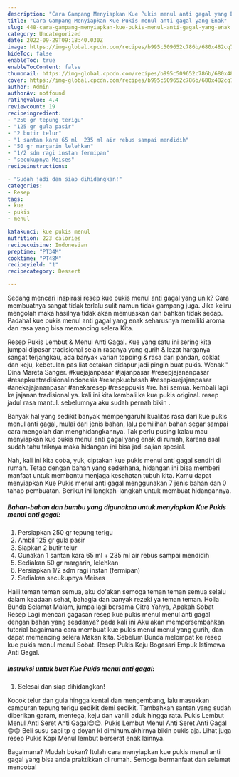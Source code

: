 ```yaml
---
description: "Cara Gampang Menyiapkan Kue Pukis menul anti gagal yang Enak"
title: "Cara Gampang Menyiapkan Kue Pukis menul anti gagal yang Enak"
slug: 448-cara-gampang-menyiapkan-kue-pukis-menul-anti-gagal-yang-enak
category: Uncategorized
date: 2022-09-29T09:18:40.030Z
image: https://img-global.cpcdn.com/recipes/b995c509652c786b/680x482cq70/kue-pukis-menul-anti-gagal-foto-resep-utama.jpg
hideToc: false
enableToc: true
enableTocContent: false
thumbnail: https://img-global.cpcdn.com/recipes/b995c509652c786b/680x482cq70/kue-pukis-menul-anti-gagal-foto-resep-utama.jpg
cover: https://img-global.cpcdn.com/recipes/b995c509652c786b/680x482cq70/kue-pukis-menul-anti-gagal-foto-resep-utama.jpg
author: Admin
authorAv: notfound
ratingvalue: 4.4
reviewcount: 19
recipeingredient:
- "250 gr tepung terigu"
- "125 gr gula pasir"
- "2 butir telur"
- "1 santan kara 65 ml  235 ml air rebus sampai mendidih"
- "50 gr margarin lelehkan"
- "1/2 sdm ragi instan fermipan"
- "secukupnya Meises"
recipeinstructions:

- "Sudah jadi dan siap dihidangkan!"
categories:
- Resep
tags:
- kue
- pukis
- menul

katakunci: kue pukis menul 
nutrition: 223 calories
recipecuisine: Indonesian
preptime: "PT34M"
cooktime: "PT48M"
recipeyield: "1"
recipecategory: Dessert

---
```





Sedang mencari inspirasi resep kue pukis menul anti gagal yang unik? Cara membuatnya sangat tidak terlalu sulit namun tidak gampang juga. Jika keliru mengolah maka hasilnya tidak akan memuaskan dan bahkan tidak sedap. Padahal kue pukis menul anti gagal yang enak seharusnya memiliki aroma dan rasa yang bisa memancing selera Kita.





Resep Pukis Lembut &amp; Menul Anti Gagal. Kue yang satu ini sering kita jumpai dipasar tradisional selain rasanya yang gurih &amp; lezat harganya sangat terjangkau, ada banyak varian topping &amp; rasa dari pandan, coklat dan keju, kebetulan pas liat cetakan didapur jadi pingin buat pukis. Wenak.&#34; Dina Mareta Sanger. #kuejajanpasar #jajanpasar #resepjajananpasar #resepkuetradisionalindonesia #resepkuebasah #resepkuejajanpasar #anekajajananpasar #anekaresep #reseppukis #re. hai semua. kembali lagi ke jajanan tradisional ya. kali ini kita kembali ke kue pukis original. resep jadul rasa mantul. sebelumnya aku sudah pernah bikin .

Banyak hal yang sedikit banyak mempengaruhi kualitas rasa dari kue pukis menul anti gagal, mulai dari jenis bahan, lalu pemilihan bahan segar sampai cara mengolah dan menghidangkannya. Tak perlu pusing kalau mau menyiapkan kue pukis menul anti gagal yang enak di rumah, karena asal sudah tahu triknya maka hidangan ini bisa jadi sajian spesial.






Nah, kali ini kita coba, yuk, ciptakan kue pukis menul anti gagal sendiri di rumah. Tetap dengan bahan yang sederhana, hidangan ini bisa memberi manfaat untuk membantu menjaga kesehatan tubuh kita. Kamu dapat menyiapkan Kue Pukis menul anti gagal menggunakan 7 jenis bahan dan 0 tahap pembuatan. Berikut ini langkah-langkah untuk membuat hidangannya.

<!--inarticleads1-->

##### Bahan-bahan dan bumbu yang digunakan untuk menyiapkan Kue Pukis menul anti gagal:

1. Persiapkan 250 gr tepung terigu
1. Ambil 125 gr gula pasir
1. Siapkan 2 butir telur
1. Gunakan 1 santan kara 65 ml + 235 ml air rebus sampai mendidih
1. Sediakan 50 gr margarin, lelehkan
1. Persiapkan 1/2 sdm ragi instan (fermipan)
1. Sediakan secukupnya Meises


Haiii.teman teman semua, aku do&#39;akan semoga teman teman semua selalu dalam keadaan sehat, bahagia dan banyak rezeki ya teman teman. Holla Bunda Selamat Malam, jumpa lagi bersama Citra Yahya, Apakah Sobat Resep Lagi mencari gagasan resep kue pukis menul menul anti gagal dengan bahan yang seadanya? pada kali ini Aku akan mempersembahkan tutorial bagaimana cara membuat kue pukis menul menul yang gurih, dan dapat memancing selera Makan kita. Sebelum Bunda melompat ke resep kue pukis menul menul Sobat. Resep Pukis Keju Bogasari Empuk Istimewa Anti Gagal. 

<!--inarticleads2-->

##### Instruksi untuk buat Kue Pukis menul anti gagal:


1. Selesai dan siap dihidangkan!

Kocok telur dan gula hingga kental dan mengembang, lalu masukkan campuran tepung terigu sedikit demi sedikit. Tambahkan santan yang sudah diberikan garam, mentega, keju dan vanili aduk hingga rata. Pukis Lembut Menul Anti Seret Anti Gagal😊😊. Pukis Lembut Menul Anti Seret Anti Gagal😊😊 Beli susu sapi tp g doyan kl diminum.akhirnya bikin pukis aja. Lihat juga resep Pukis Kopi Menul lembut berserat enak lainnya. 

Bagaimana? Mudah bukan? Itulah cara menyiapkan kue pukis menul anti gagal yang bisa anda praktikkan di rumah. Semoga bermanfaat dan selamat mencoba!

